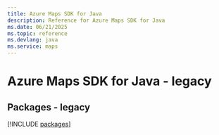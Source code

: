 ```yaml
---
title: Azure Maps SDK for Java
description: Reference for Azure Maps SDK for Java
ms.date: 06/21/2025
ms.topic: reference
ms.devlang: java
ms.service: maps
---
```

# Azure Maps SDK for Java - legacy
## Packages - legacy
[!INCLUDE [packages](maps-index.md)]